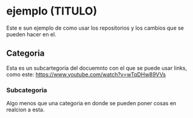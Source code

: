 # ejemplo (TITULO)
 Este e sun ejemplo de como usar los repositorios y los cambios que se pueden hacer en el.

 ## Categoria
  Esta es un subcartegoria del docuemnto con el que se puede usar links, como este: https://www.youtube.com/watch?v=wTqDHw89VVs

  ### Subcategoria
  Algo menos que una categoria en donde se pueden poner cosas en realcion a esta.
